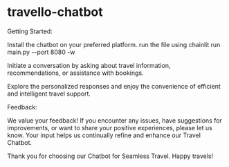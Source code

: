 # travello-chatbot
Getting Started:

Install the chatbot on your preferred platform.
run the file using 
chainlit run main.py --port 8080 -w

Initiate a conversation by asking about travel information, recommendations, or assistance with bookings.

Explore the personalized responses and enjoy the convenience of efficient and intelligent travel support.

Feedback:

We value your feedback! If you encounter any issues, have suggestions for improvements, or want to share your positive experiences, please let us know. Your input helps us continually refine and enhance our Travel Chatbot.

Thank you for choosing our Chatbot for Seamless Travel. Happy travels!
